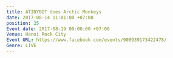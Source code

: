 ```yaml
---
title: ATINYBIT does Arctic Monkeys
date: 2017-08-14 11:01:00 +07:00
position: 25
Event date: 2017-08-19 00:00:00 +07:00
Venue: Hanoi Rock City
Event URL: https://www.facebook.com/events/900939173422478/
Genre: LIVE
---
```


